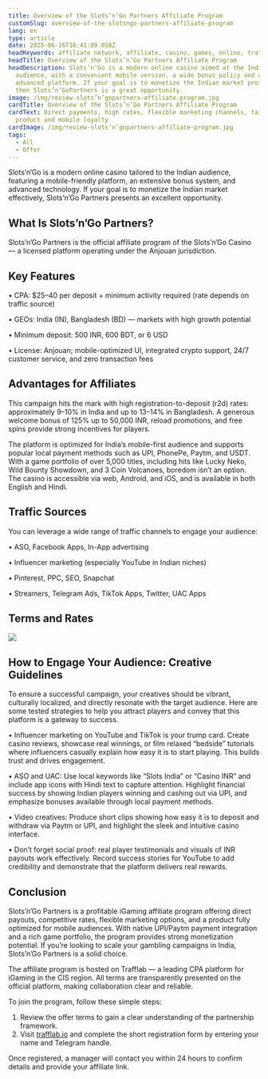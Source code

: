 ```yaml
---
title: Overview of the Slots’n’Go Partners Affiliate Program
customSlug: overview-of-the-slotsngo-partners-affiliate-program
lang: en
type: article
date: 2025-06-16T16:41:09.058Z
headKeywords: affiliate network, affiliate, casino, games, online, traffic
headTitle: Overview of the Slots’n’Go Partners Affiliate Program
headDescription: Slots’n’Go is a modern online casino aimed at the Indian
  audience, with a convenient mobile version, a wide bonus policy and an
  advanced platform. If your goal is to monetize the Indian market profitably,
  then Slots’n’GoPartners is a great opportunity.
image: /img/review-slots’n’gopartners-affiliate-program.jpg
cardTitle: Overview of the Slots’n’Go Partners Affiliate Program
cardText: Direct payments, high rates, flexible marketing channels, tailored
  product and mobile loyalty
cardImage: /img/review-slots’n’gopartners-affiliate-program.jpg
tags:
  - All
  - Offer
---
```

Slots’n’Go is a modern online casino tailored to the Indian audience, featuring a mobile-friendly platform, an extensive bonus system, and advanced technology. If your goal is to monetize the Indian market effectively, Slots’n’Go Partners presents an excellent opportunity.

## What Is Slots’n’Go Partners?

Slots’n’Go Partners is the official affiliate program of the Slots’n’Go Casino — a licensed platform operating under the Anjouan jurisdiction.

## Key Features

• CPA: $25–40 per deposit + minimum activity required (rate depends on traffic source)

• GEOs: India (IN), Bangladesh (BD) — markets with high growth potential

• Minimum deposit: 500 INR, 600 BDT, or 6 USD

• License: Anjouan; mobile-optimized UI, integrated crypto support, 24/7 customer service, and zero transaction fees

## Advantages for Affiliates

This campaign hits the mark with high registration-to-deposit (r2d) rates: approximately 9–10% in India and up to 13–14% in Bangladesh. A generous welcome bonus of 125% up to 50,000 INR, reload promotions, and free spins provide strong incentives for players.

The platform is optimized for India’s mobile-first audience and supports popular local payment methods such as UPI, PhonePe, Paytm, and USDT. With a game portfolio of over 5,000 titles, including hits like Lucky Neko, Wild Bounty Showdown, and 3 Coin Volcanoes, boredom isn’t an option. The casino is accessible via web, Android, and iOS, and is available in both English and Hindi.

## Traffic Sources

You can leverage a wide range of traffic channels to engage your audience:

• ASO, Facebook Apps, In-App advertising

• Influencer marketing (especially YouTube in Indian niches)

• Pinterest, PPC, SEO, Snapchat

• Streamers, Telegram Ads, TikTok Apps, Twitter, UAC Apps

## Terms and Rates

![](/img/terms-and-rates.jpg)

## How to Engage Your Audience: Creative Guidelines

To ensure a successful campaign, your creatives should be vibrant, culturally localized, and directly resonate with the target audience. Here are some tested strategies to help you attract players and convey that this platform is a gateway to success.

• Influencer marketing on YouTube and TikTok is your trump card. Create casino reviews, showcase real winnings, or film relaxed “bedside” tutorials where influencers casually explain how easy it is to start playing. This builds trust and drives engagement.

• ASO and UAC: Use local keywords like “Slots India” or “Casino INR” and include app icons with Hindi text to capture attention. Highlight financial success by showing Indian players winning and cashing out via UPI, and emphasize bonuses available through local payment methods.

• Video creatives: Produce short clips showing how easy it is to deposit and withdraw via Paytm or UPI, and highlight the sleek and intuitive casino interface.

• Don’t forget social proof: real player testimonials and visuals of INR payouts work effectively. Record success stories for YouTube to add credibility and demonstrate that the platform delivers real rewards.

## Conclusion

Slots’n’Go Partners is a profitable iGaming affiliate program offering direct payouts, competitive rates, flexible marketing options, and a product fully optimized for mobile audiences. With native UPI/Paytm payment integration and a rich game portfolio, the program provides strong monetization potential. If you’re looking to scale your gambling campaigns in India, Slots’n’Go Partners is a solid choice.

The affiliate program is hosted on Trafflab — a leading CPA platform for iGaming in the CIS region. All terms are transparently presented on the official platform, making collaboration clear and reliable.

To join the program, follow these simple steps:

1. Review the offer terms to gain a clear understanding of the partnership framework.
2. Visit [trafflab.io](https://trafflab.io/en/) and complete the short registration form by entering your name and Telegram handle.

Once registered, a manager will contact you within 24 hours to confirm details and provide your affiliate link.